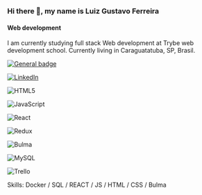 ### Hi there 👋, my name is Luiz Gustavo Ferreira

#### Web development


I am currently studying full stack Web development at Trybe web development school. Currently living in Caraguatatuba, SP, Brasil.

 [![General badge](https://img.shields.io/badge/<Skills>-<Tools>-<COLOR>.svg)](https://shields.io/)

<a href="[https://www.linkedin.com/in/luiz-gustavo-ferreira-gusferreira/]"><img alt="LinkedIn" src="https://img.shields.io/badge/LinkedIn-0077B5?style=for-the-badge&logo=linkedin&logoColor=white" /></a>

![HTML5](https://img.shields.io/badge/html5-%23E34F26.svg?style=for-the-badge&logo=html5&logoColor=white)

![JavaScript](https://img.shields.io/badge/javascript-%23323330.svg?style=for-the-badge&logo=javascript&logoColor=%23F7DF1E)

![React](https://img.shields.io/badge/react-%2320232a.svg?style=for-the-badge&logo=react&logoColor=%2361DAFB)

![Redux](https://img.shields.io/badge/redux-%23593d88.svg?style=for-the-badge&logo=redux&logoColor=white)

![Bulma](https://img.shields.io/badge/bulma-00D0B1?style=for-the-badge&logo=bulma&logoColor=white)

![MySQL](https://img.shields.io/badge/mysql-%2300f.svg?style=for-the-badge&logo=mysql&logoColor=white)

![Trello](https://img.shields.io/badge/Trello-%23026AA7.svg?style=for-the-badge&logo=Trello&logoColor=white)

Skills: Docker / SQL / REACT / JS / HTML / CSS / Bulma 
 





